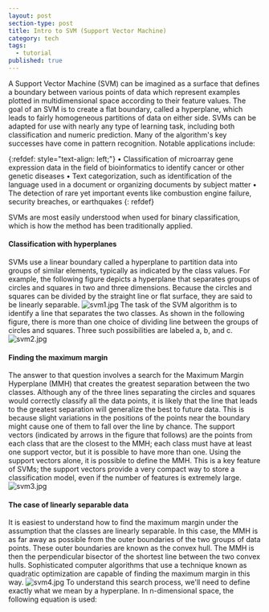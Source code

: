 ```yaml
---
layout: post
section-type: post
title: Intro to SVM (Support Vector Machine)
category: tech
tags:
  - tutorial
published: true
---
```

A Support Vector Machine (SVM) can be imagined as a surface that defines a boundary between various points of data which represent examples plotted in multidimensional space according to their feature values. The goal of an SVM is to create a flat boundary, called a hyperplane, which leads to fairly homogeneous partitions of data on either side.
SVMs can be adapted for use with nearly any type of learning task, including both classification and numeric prediction. Many of the algorithm's key successes have come in pattern recognition. Notable applications include:

{:refdef: style="text-align: left;"}
• Classification of microarray gene expression data in the field of bioinformatics to identify cancer or other genetic diseases
• Text categorization, such as identification of the language used in a document or organizing documents by subject matter
• The detection of rare yet important events like combustion engine failure, security breaches, or earthquakes
{: refdef}

SVMs are most easily understood when used for binary classification, which is how the method has been traditionally applied.
#### Classification with hyperplanes
SVMs use a linear boundary called a hyperplane to partition data into groups of similar elements, typically as indicated by the class values. For example, the following figure depicts a hyperplane that separates groups of circles and squares in two and three dimensions. Because the circles and squares can be divided by the straight line or flat surface, they are said to be linearly separable.
![svm1.jpg]({{site.baseurl}}/img/svm1.jpg)
The task of the SVM algorithm is to identify a line that separates the two classes. As shown in the following figure, there is more than one choice of dividing line between the groups of circles and squares. Three such possibilities are labeled a, b, and c.
![svm2.jpg]({{site.baseurl}}/img/svm2.jpg)
#### Finding the maximum margin
The answer to that question involves a search for the Maximum Margin Hyperplane (MMH) that creates the greatest separation between the two classes. Although any of the three lines separating the circles and squares would correctly classify all the data points, it is likely that the line that leads to the greatest separation will generalize the best to future data. This is because slight variations in the positions of the points near the boundary might cause one of them to fall over the line by chance. The support vectors (indicated by arrows in the figure that follows) are the points from each class that are the closest to the MMH; each class must have at least one support vector, but it is possible to have more than one. Using the support vectors alone, it is possible to define the MMH. This is a key feature of SVMs; the support vectors provide a very compact way to store a classification model, even if the number of features is extremely large.
![svm3.jpg]({{site.baseurl}}/img/svm3.jpg)
#### The case of linearly separable data
It is easiest to understand how to find the maximum margin under the assumption that the classes are linearly separable. In this case, the MMH is as far away as possible from the outer boundaries of the two groups of data points. These outer boundaries are known as the convex hull. The MMH is then the perpendicular bisector of the shortest line between the two convex hulls. Sophisticated computer algorithms that use a technique known as quadratic optimization are capable of finding the maximum margin in this way.
![svm4.jpg]({{site.baseurl}}/img/svm4.jpg)
To understand this search process, we'll need to define exactly what we mean by a hyperplane. In n-dimensional space, the following equation is used:

